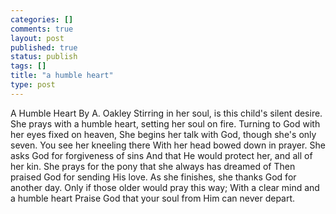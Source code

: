 ```yaml
--- 
categories: []
comments: true
layout: post
published: true
status: publish
tags: []
title: "a humble heart"
type: post
---
```

<div id="msgcns!3725CC0EE38B1F6!380" class="bvMsg">A Humble Heart
By A. Oakley
Stirring in her soul, is this child's silent desire.
She prays with a humble heart, setting her soul on fire.
Turning to God with her eyes fixed on heaven,
She begins her talk with God, though she's only seven.
You see her kneeling there
With her head bowed down in prayer.
She asks God for forgiveness of sins
And that He would protect her, and all of her kin.
She prays for the pony that she always has dreamed of
Then praised God for sending His love.
As she finishes, she thanks God for another day.
Only if those older would pray this way;
With a clear mind and a humble heart
Praise God that your soul from Him can never depart.</div>
